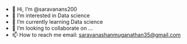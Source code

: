 - 👋 Hi, I’m @saravanans200
- 👀 I’m interested in Data science
- 🌱 I’m currently learning Data science
- 💞️ I’m looking to collaborate on ...
- 📫 How to reach me email: saravanashanmuganathan35@gmail.com

<!---
saravanans200/saravanans200 is a ✨ special ✨ repository because its `README.md` (this file) appears on your GitHub profile.
You can click the Preview link to take a look at your changes.
--->
